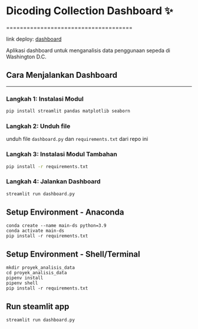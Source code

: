 # Dicoding Collection Dashboard ✨
=====================================

link deploy: [dashboard](https://dashboardpy-soryuu.streamlit.app/)

Aplikasi dashboard untuk menganalisis data penggunaan sepeda di Washington D.C.

## Cara Menjalankan Dashboard
-------------------------

### Langkah 1: Instalasi Modul

```bash
pip install streamlit pandas matplotlib seaborn
```

### Langkah 2: Unduh file
unduh file `dashboard.py` dan `requirements.txt` dari repo ini

### Langkah 3: Instalasi Modul Tambahan
```bash
pip install -r requirements.txt
```

### Langkah 4: Jalankan Dashboard
```bash
streamlit run dashboard.py
```

## Setup Environment - Anaconda
```
conda create --name main-ds python=3.9
conda activate main-ds
pip install -r requirements.txt
```

## Setup Environment - Shell/Terminal
```
mkdir proyek_analisis_data
cd proyek_analisis_data
pipenv install
pipenv shell
pip install -r requirements.txt
```

## Run steamlit app
```
streamlit run dashboard.py
```
